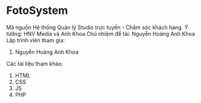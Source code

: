 # FotoSystem
Mã nguồn Hệ thống Quản lý Studio trực tuyến - Chăm sóc khách hàng.
Ý tưởng:  HNV Media và Anh Khoa
Chủ nhiệm đề tài: Nguyễn Hoàng Anh Khoa
Lập trình viên tham gia:
1. Nguyễn Hoàng Anh Khoa

Các tài liệu tham khảo:
1. HTML
2. CSS
3. JS
4. PHP
